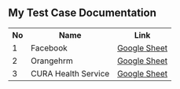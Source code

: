 ## My Test Case Documentation
<table>
  <tr>
    <th>No</th>
    <th>Name</th>
    <th>Link</th>
  </tr>
  <tr>
    <td>1</td>
    <td>Facebook</td>
    <td><a target="_blank" href="https://docs.google.com/spreadsheets/d/1L_8Gx4ZcYqg7OFdOH0GW6JVsWifkObtc7MZHmi5Xc2I/edit?usp=sharing">Google Sheet</a></td>
  </tr>
  <tr>
    <td>2</td>
    <td>Orangehrm</td>
    <td><a target="_blank" href="https://docs.google.com/spreadsheets/d/1fZI64OSSCnUAjS394fq9JPtjsg4U8hSW3zTbmyGni1Q/edit?usp=sharing">Google Sheet</a></td>
  </tr>
  <tr>
    <td>3</td>
    <td>CURA Health Service</td>
    <td><a target="_blank" href="https://docs.google.com/spreadsheets/d/1XoxfOkrIRzw4ojofQEUuWudNQ8G7nhK1/edit?usp=sharing&ouid=106599073929300702476&rtpof=true&sd=true">Google Sheet</a></td>
  </tr>
</table>

